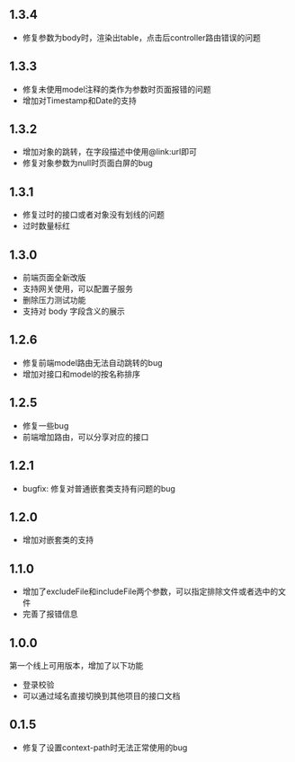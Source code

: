 ## 1.3.4
- 修复参数为body时，渲染出table，点击后controller路由错误的问题

## 1.3.3
- 修复未使用model注释的类作为参数时页面报错的问题
- 增加对Timestamp和Date的支持

## 1.3.2
- 增加对象的跳转，在字段描述中使用@link:url即可
- 修复对象参数为null时页面白屏的bug

## 1.3.1
- 修复过时的接口或者对象没有划线的问题
- 过时数量标红

## 1.3.0
- 前端页面全新改版
- 支持网关使用，可以配置子服务
- 删除压力测试功能
- 支持对 body 字段含义的展示

## 1.2.6
- 修复前端model路由无法自动跳转的bug
- 增加对接口和model的按名称排序

## 1.2.5
- 修复一些bug
- 前端增加路由，可以分享对应的接口

## 1.2.1
- bugfix: 修复对普通嵌套类支持有问题的bug

## 1.2.0
- 增加对嵌套类的支持

## 1.1.0
- 增加了excludeFile和includeFile两个参数，可以指定排除文件或者选中的文件
- 完善了报错信息

## 1.0.0
第一个线上可用版本，增加了以下功能
- 登录校验
- 可以通过域名直接切换到其他项目的接口文档

## 0.1.5
- 修复了设置context-path时无法正常使用的bug